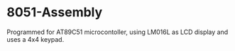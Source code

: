 # 8051-Assembly

Programmed for AT89C51 microcontoller, using LM016L as LCD display and uses a 4x4 keypad.


